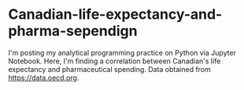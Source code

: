 # Canadian-life-expectancy-and-pharma-sependign
I'm posting my analytical programming practice on Python via Jupyter Notebook.  Here, I'm finding a correlation between Canadian's life expectancy and pharmaceutical spending.  Data obtained from https://data.oecd.org.   
